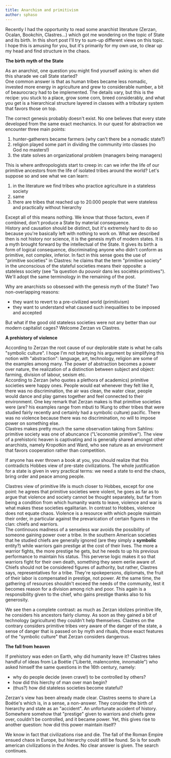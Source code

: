 ```yaml
---
title: Anarchism and primitivism
author: sphaso
---
```


Recently I had the opportunity to read some anarchist literature (Zerzan, Ocalan, Bookchin, Clastres...) which got me wondering on the topic of State and its birth. In this short post I'll try to sum-up different views on this topic. I hope this is amusing for you, but it's primarily for my own use, to clear up my head and find structure in the chaos.

**The birth myth of the State**

As an anarchist, one question you might find yourself asking is: when did this sharade we call State started?   
One common answer is that as human tribes became less nomadic, invested more energy in agriculture and grew to considerable number, a bit of beaurocracy had to be implemented. The details vary, but this is the recipe: you stuck to a place, grow some corn, breed considerably, and what you get is a hierarchical structure layered in classes with a tributary system that favors those on top.   

The correct genesis probably doesn't exist. No one believes that every state developed from the same exact mechanics. In our quest for abstraction we encounter three main points:
1. hunter-gatherers became farmers (why can't there be a nomadic state?)
2. religion played some part in dividing the community into classes (no God no masters!)
3. the state solves an organizational problem (managers being managers)

This is where anthropologists start to creep in: can we infer the life of our primitive ancestors from the life of isolated tribes around the world? Let's suppose so and see what we can learn:
1. in the literature we find tribes who practice agriculture in a stateless society
2. same
3. there are tribes that reached up to 20.000 people that were stateless and practically without hierarchy

Except all of this means nothing. We know that those factors, even if combined, don't produce a State by material consequence.   
History and causation should be distinct, but it's extremely hard to do so because you're basically left with nothing to work on. What we described then is not history nor science, it is the genesis myth of modern states. It is a myth brought forward by the intellectual of the State. It gives its birth a form of logical consequence, discriminating anyone who didn't conform as primitive, not complex, inferior. In fact in this sense goes the use of "primitive societies" in Clastres: he claims that the term "primitive society" in the unconscious of the stateful societies means their opposite: a stateless society (see "la question du pouvoir dans les sociétés primitives"). We'll adopt the same terminology in the remaining of the post.   

Why are anarchists so obsessed with the genesis myth of the State? Two non-overlapping reasons:    
- they want to revert to a pre-civilized world (primitivism)    
- they want to understand what caused such inequalities to be imposed and accepted

But what if the good old stateless societies were not any better than our modern capitalist cages? Welcome Zerzan vs Clastres.    


**A prehistory of violence**

According to Zerzan the root cause of our deplorable state is what he calls "symbolic culture". I hope I'm not betraying his argument by simplifying this notion with "abstraction": language, art, technology, religion are some of the examples among many. The power of abstraction becomes a power over nature, the realization of a distinction between subject and object: farming, division of labour, sexism etc.    
According to Zerzan (who quotes a plethora of academics) primitive societies were happy ones. People would eat whenever they felt like it, there was no discrimination, the air was clean, the water clear, people would dance and play games together and feel connected to their environment. One key remark that Zerzan makes is that primitive societies were (are? his examples range from mbuti to !Kung to other tribes that were studied fairly recently and certainly had a symbolic culture) pacific. There was no violence because there was no discrimination, no will to impose power on something else.    
Clastres makes pretty much the same observation taking from Sahlins: primitive society was one of abuncance ("L'economie primitive"). The view of a prehistoric heaven is captivating and is generally shared amongst other anarchists, namely Kropotkin and Ward, who see nature as an environment that favors cooperation rather than competition.

If anyone has ever thrown a book at you, you should realize that this contradicts Hobbes view of pre-state civilizations. The whole justification for a state is given in very practical terms: we need a state to end the chaos, bring order and peace among people.

Clastres view of primitive life is much closer to Hobbes, except for one point: he agrees that primitive societies were violent, he goes as far as to argue that violence and society cannot be thought separately, but far from being a condition from which humanity wants to leave, violence and war is what makes these societies egalitarian. In contrast to Hobbes, violence does not equate chaos. Violence is a resource with which people maintain their order, in particular against the prevarication of certain figures in the clan: chiefs and warriors.    
The continouos madness of a senseless war avoids the possibility of someone gaining power over a tribe. In the southern American societies that he studied chiefs are generally ignored (are they simply a __symbolic__ entity?) while warriors gain prestige at the cost of their lives. The more a warrior fights, the more prestige he gets, but he needs to up his previous performance to maintain his status. This perverse logic makes it so that warriors fight for their own death, something they seem eerlie aware of.    
Chiefs should not be considered figures of authority, but rather, Clastres says, representatives for a tribe. They're spokepersons, diplomats, the fruit of their labor is compensated in prestige, not power. At the same time, the gathering of resources shouldn't exceed the needs of the community, lest it becomes reason for a division among rich and poor. This again is a responsibility given to the chief, who gains prestige thanks also to his generosity.


We see then a complete contrast: as much as Zerzan idolizes primitive life, he considers his ancestors fairly clumsy. As soon as they gained a bit of technology (agriculture) they couldn't help themselves. Clastres on the contrary considers primitive tribes very aware of the danger of the state, a sense of danger that is passed on by myth and rituals, those exact features of the "symbolic culture" that Zerzan considers dangerous.


**The fall from heaven**

If prehistory was eden on Earth, why did humanity leave it? Clastres takes handful of ideas from La Boétie ("Liberté, malencontre, innomable") who asked himself the same questions in the 16th century, namely:    
- why do people decide (even crave!) to be controlled by others?    
- how did this hierchy of man over man begin?    
- (thus?) how did stateless societies become stateful?

Zerzan's view has been already made clear. Clastres seems to share La Boétie's which is, in a sense, a non-answer. They consider the birth of hierarchy and state as an "accident". An unfortunate accident of history. Somewhere somehow that "prestige" given to warriors and chiefs grew over, couldn't be controlled, and it became power. Yet, this gives rise to another question: how did this power maintain itself?

We know in fact that civilizations rise and die. The fall of the Roman Empire ensued chaos in Europe, but hierarchy could still be found. So is for south american civilizations in the Andes. No clear answer is given. The search continues.
